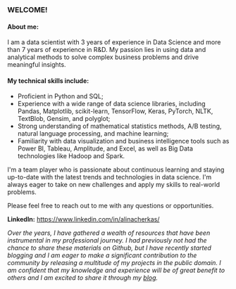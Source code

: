 ### WELCOME!

#### About me: 
I am a data scientist with 3 years of experience in Data Science and more than 7 years of experience in R&D. My passion lies in using data and analytical methods to solve complex business problems and drive meaningful insights.

#### My technical skills include:
- Proficient in Python and SQL;
- Experience with a wide range of data science libraries, including Pandas, Matplotlib, scikit-learn, TensorFlow, Keras, PyTorch, NLTK, TextBlob, Gensim, and polyglot;
- Strong understanding of mathematical statistics methods, A/B testing, natural language processing, and machine learning;
- Familiarity with data visualization and business intelligence tools such as Power BI, Tableau, Amplitude, and Excel, as well as Big Data technologies like Hadoop and Spark.

I'm a team player who is passionate about continuous learning and staying up-to-date with the latest trends and technologies in data science. I'm always eager to take on new challenges and apply my skills to real-world problems.

Please feel free to reach out to me with any questions or opportunities.


**LinkedIn:** https://www.linkedin.com/in/alinacherkas/


_Over the years, I have gathered a wealth of resources that have been instrumental in my professional journey. I had previously not had the chance to share these materials on Github, but I have recently started blogging and I am eager to make a significant contribution to the community by releasing a multitude of my projects in the public domain. I am confident that my knowledge and experience will be of great benefit to others and I am excited to share it through my [blog](<https://capdragnet.tumblr.com/>)._
